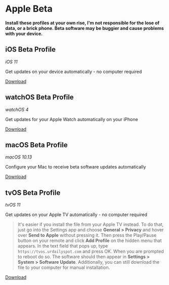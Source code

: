 # Apple Beta
**Install these profiles at your own rise, I'm not responsible for the lose of data, or a brick phone. Beta software may be buggier and cause problems with your device.**

## iOS Beta Profile
*iOS 11*

Get updates on your device automatically - no computer required

[Download](https://github.com/MrJeffFeng/apple-beta/raw/master/iOS_11_beta_Profile.mobileconfig)

## watchOS Beta Profile
*watchOS 4*

Get updates for your Apple Watch automatically on your iPhone

[Download](https://github.com/MrJeffFeng/apple-beta/raw/master/watchOS_4_beta_Profile.mobileconfig)

## macOS Beta Profile
*macOS 10.13*

Configure your Mac to receive beta software updates automatically

[Download](https://github.com/MrJeffFeng/apple-beta/raw/master/macOS_Sierra_Developer_Beta_Access_Utility.dmg)

## tvOS Beta Profile
*tvOS 11*

Get updates on your Apple TV automatically - no computer required
> It's easier if you install the file from your Apple TV instead. To do that, just go into the Settings app and choose **General > Privacy** and hover over **Send to Apple** without pressing it. Then press the Play/Pause button on your remote and click **Add Profile** on the hidden menu that appears. In the text field that pops up, type `https://tvos.urdailyspot.com` and press OK. When you are prompted to reboot do so. The software should then appear in **Settings > System > Software Update**. Additionally, you can still download the file to your computer for manual installation.

[Download](https://github.com/MrJeffFeng/apple-beta/raw/master/tvOS_11_beta_Profile.mobileconfig)
